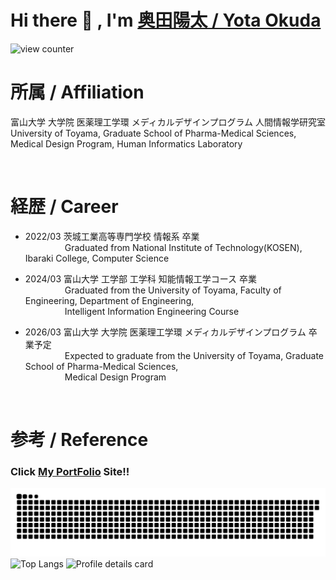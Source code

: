 # Hi there 👋 , I'm [奥田陽太 / Yota Okuda](https://yota-portfolio.netlify.app/)

![view counter](https://komarev.com/ghpvc/?username=YotaOkuda)


# 所属 / Affiliation
富山大学 大学院 医薬理工学環 メディカルデザインプログラム 人間情報学研究室  
University of Toyama, Graduate School of Pharma-Medical Sciences, Medical Design Program, Human Informatics Laboratory

<br>

# 経歴 / Career
- 2022/03 茨城工業高等専門学校 情報系 卒業<br>&nbsp;&nbsp;&nbsp;&nbsp;&nbsp;&nbsp;&nbsp;&nbsp;&nbsp;&nbsp;&nbsp;&nbsp;&nbsp;&nbsp;&nbsp;&nbsp;Graduated from National Institute of Technology(KOSEN), Ibaraki College, Computer Science
  
- 2024/03 富山大学 工学部 工学科 知能情報工学コース 卒業<br>&nbsp;&nbsp;&nbsp;&nbsp;&nbsp;&nbsp;&nbsp;&nbsp;&nbsp;&nbsp;&nbsp;&nbsp;&nbsp;&nbsp;&nbsp;&nbsp;Graduated from the University of Toyama, Faculty of Engineering, Department of Engineering, <br>&nbsp;&nbsp;&nbsp;&nbsp;&nbsp;&nbsp;&nbsp;&nbsp;&nbsp;&nbsp;&nbsp;&nbsp;&nbsp;&nbsp;&nbsp;&nbsp;Intelligent Information Engineering Course
  
- 2026/03 富山大学 大学院 医薬理工学環 メディカルデザインプログラム 卒業予定<br>&nbsp;&nbsp;&nbsp;&nbsp;&nbsp;&nbsp;&nbsp;&nbsp;&nbsp;&nbsp;&nbsp;&nbsp;&nbsp;&nbsp;&nbsp;&nbsp;Expected to graduate from the University of Toyama, Graduate School of Pharma-Medical Sciences, <br>&nbsp;&nbsp;&nbsp;&nbsp;&nbsp;&nbsp;&nbsp;&nbsp;&nbsp;&nbsp;&nbsp;&nbsp;&nbsp;&nbsp;&nbsp;&nbsp;Medical Design Program

<br>

# 参考 / Reference
### Click [My PortFolio](https://yota-portfolio.netlify.app/) Site!!

![Snake](https://raw.githubusercontent.com/YotaOkuda/YotaOkuda/output/github-contribution-grid-snake.svg)
![Top Langs](https://github-readme-stats.vercel.app/api/top-langs/?username=YotaOkuda&layout=compact)
![Profile details card](http://github-profile-summary-cards.vercel.app/api/cards/profile-details?username=YotaOkuda)
<!--
**YotaOkuda/YotaOkuda** is a ✨ _special_ ✨ repository because its `README.md` (this file) appears on your GitHub profile.

Here are some ideas to get you started:

- 🔭 I’m currently working on ...
- 🌱 I’m currently learning ...
- 👯 I’m looking to collaborate on ...
- 🤔 I’m looking for help with ...
- 💬 Ask me about ...
- 📫 How to reach me: ...
- 😄 Pronouns: ...
- ⚡ Fun fact: ...
-->
